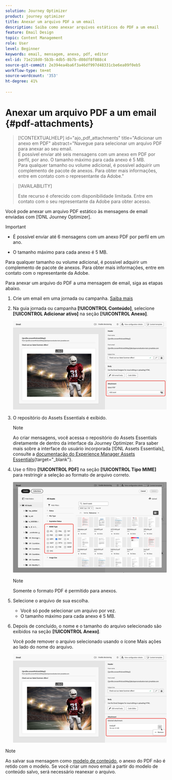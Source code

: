```yaml
---
solution: Journey Optimizer
product: journey optimizer
title: Anexar um arquivo PDF a um email
description: Saiba como anexar arquivos estáticos do PDF a um email
feature: Email Design
topic: Content Management
role: User
level: Beginner
keywords: email, mensagem, anexo, pdf, editor
exl-id: 71e218d0-5b3b-4db5-8b7b-d08df8f088c4
source-git-commit: 2e394ea4ba6f3a46df997d48331cbe6ea09f0eb5
workflow-type: tm+mt
source-wordcount: '353'
ht-degree: 41%

---
```


# Anexar um arquivo PDF a um email {#pdf-attachments}

>[!CONTEXTUALHELP]
>id="ajo_pdf_attachments"
>title="Adicionar um anexo em PDF"
>abstract="Navegue para selecionar um arquivo PDF para anexar ao seu email.</br>É possível enviar até seis mensagens com um anexo em PDF por perfil, por ano. O tamanho máximo para cada anexo é 5 MB.</br>Para qualquer tamanho ou volume adicional, é possível adquirir um complemento de pacote de anexos. Para obter mais informações, entre em contato com o representante da Adobe."

>[!AVAILABILITY]
>
>Este recurso é oferecido com disponibilidade limitada. Entre em contato com o seu representante da Adobe para obter acesso.

Você pode anexar um arquivo PDF estático às mensagens de email enviadas com [!DNL Journey Optimizer].

>[!IMPORTANT]
>
>* É possível enviar até 6 mensagens com um anexo PDF por perfil em um ano.
>
>* O tamanho máximo para cada anexo é 5 MB.
>
>Para qualquer tamanho ou volume adicional, é possível adquirir um complemento de pacote de anexos. Para obter mais informações, entre em contato com o representante da Adobe.

Para anexar um arquivo do PDF a uma mensagem de email, siga as etapas abaixo.

1. Crie um email em uma jornada ou campanha. [Saiba mais](create-email.md)

1. Na guia jornada ou campanha **[!UICONTROL Conteúdo]**, selecione **[!UICONTROL Adicionar ativo]** na seção **[!UICONTROL Anexo]**.

   ![](assets/email-select-pdf.png)

1. O repositório do Assets Essentials é exibido.

   >[!NOTE]
   >
   >Ao criar mensagens, você acessa o repositório do Assets Essentials diretamente de dentro da interface da Journey Optimizer. Para saber mais sobre a interface do usuário incorporada [!DNL Assets Essentials], consulte a [documentação do Experience Manager Assets Essentials](https://experienceleague.adobe.com/docs/experience-manager-assets-essentials/help/introduction.html){target="_blank"}.

1. Use o filtro **[!UICONTROL PDF]** na seção **[!UICONTROL Tipo MIME]** para restringir a seleção ao formato de arquivo correto.

   ![](assets/email-assets-pdf.png)

   >[!NOTE]
   >
   >Somente o formato PDF é permitido para anexos.

1. Selecione o arquivo de sua escolha.

   * Você só pode selecionar um arquivo por vez.
   * O tamanho máximo para cada anexo é 5 MB.

1. Depois de concluído, o nome e o tamanho do arquivo selecionado são exibidos na seção **[!UICONTROL Anexo]**.

   Você pode remover o arquivo selecionado usando o ícone Mais ações ao lado do nome do arquivo.

   ![](assets/email-remove-attachment.png)

>[!NOTE]
>
>Ao salvar sua mensagem como [modelo de conteúdo](../content-management/create-content-templates.md), o anexo do PDF não é retido com o modelo. Se você criar um novo email a partir do modelo de conteúdo salvo, será necessário reanexar o arquivo.
